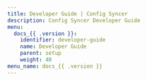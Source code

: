 ```yaml
---
title: Developer Guide | Config Syncer
description: Config Syncer Developer Guide
menu:
  docs_{{ .version }}:
    identifier: developer-guide
    name: Developer Guide
    parent: setup
    weight: 40
menu_name: docs_{{ .version }}
---
```

